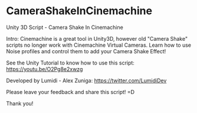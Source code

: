 # CameraShakeInCinemachine
Unity 3D Script - Camera Shake In Cinemachine

Intro: 
       Cinemachine is a great tool in Unity3D, however old "Camera Shake" scripts no longer work with Cinemachine Virtual Cameras. Learn how to use Noise profiles and control them to add your Camera Shake Effect!
       
See the Unity Tutorial to know how to use this script:
       https://youtu.be/O2Pg8e2xwzg

Developed by Lumidi - Alex Zuniga:
       https://twitter.com/LumidiDev
       
Please leave your feedback and share this script! =D

Thank you!
